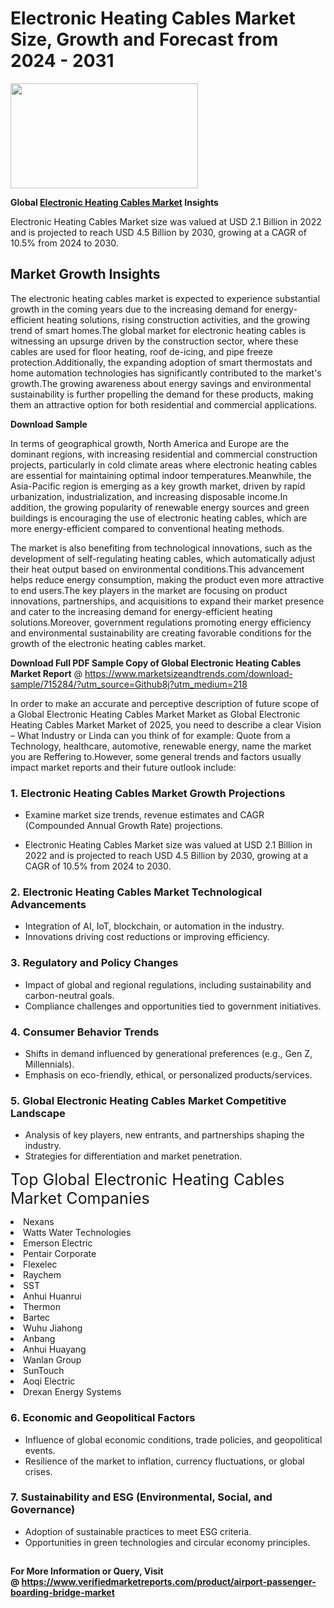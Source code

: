 <H1>Electronic Heating Cables Market Size, Growth and Forecast from 2024 - 2031</H1><img class="aligncenter size-medium wp-image-584254" src="https://thirdeyenews.in/wp-content/uploads/2024/09/Global-Market-Research-300x168.jpeg" alt="" width="300" height="168" /><p><strong>Global&nbsp;<a href="https://www.marketsizeandtrends.com/download-sample/715284/?utm_source=Github8j?utm_medium=218">Electronic Heating Cables Market</a> Insights</strong></p><p>Electronic Heating Cables Market size was valued at USD 2.1 Billion in 2022 and is projected to reach USD 4.5 Billion by 2030, growing at a CAGR of 10.5% from 2024 to 2030.</p><p><h2>Market Growth Insights</h2> <p>The electronic heating cables market is expected to experience substantial growth in the coming years due to the increasing demand for energy-efficient heating solutions, rising construction activities, and the growing trend of smart homes.The global market for electronic heating cables is witnessing an upsurge driven by the construction sector, where these cables are used for floor heating, roof de-icing, and pipe freeze protection.Additionally, the expanding adoption of smart thermostats and home automation technologies has significantly contributed to the market's growth.The growing awareness about energy savings and environmental sustainability is further propelling the demand for these products, making them an attractive option for both residential and commercial applications.</p> <p><strong>Download Sample</strong></p> <p>In terms of geographical growth, North America and Europe are the dominant regions, with increasing residential and commercial construction projects, particularly in cold climate areas where electronic heating cables are essential for maintaining optimal indoor temperatures.Meanwhile, the Asia-Pacific region is emerging as a key growth market, driven by rapid urbanization, industrialization, and increasing disposable income.In addition, the growing popularity of renewable energy sources and green buildings is encouraging the use of electronic heating cables, which are more energy-efficient compared to conventional heating methods.</p> <p>The market is also benefiting from technological innovations, such as the development of self-regulating heating cables, which automatically adjust their heat output based on environmental conditions.This advancement helps reduce energy consumption, making the product even more attractive to end users.The key players in the market are focusing on product innovations, partnerships, and acquisitions to expand their market presence and cater to the increasing demand for energy-efficient heating solutions.Moreover, government regulations promoting energy efficiency and environmental sustainability are creating favorable conditions for the growth of the electronic heating cables market.</p> <p><span class=""><strong>Download Full PDF Sample Copy of Global Electronic Heating Cables Market Report</strong> @ <a href="https://www.marketsizeandtrends.com/download-sample/715284/?utm_source=Github8j?utm_medium=218" target="_blank">https://www.marketsizeandtrends.com/download-sample/715284/?utm_source=Github8j?utm_medium=218</a></span></p><p>In order to make an accurate and perceptive description of future scope of a Global&nbsp;Electronic Heating Cables Market Market as Global&nbsp;Electronic Heating Cables Market Market of 2025, you need to describe a clear Vision &ndash; What Industry or Linda can you think of for example: Quote from a Technology, healthcare, automotive, renewable energy, name the market you are Reffering to.However, some general trends and factors usually impact market reports and their future outlook include:</p><h3>1.&nbsp;<strong>Electronic Heating Cables Market Growth Projections</strong></h3><ul><li>Examine market size trends, revenue estimates and CAGR (Compounded Annual Growth Rate) projections.</li><li><p>Electronic Heating Cables Market size was valued at USD 2.1 Billion in 2022 and is projected to reach USD 4.5 Billion by 2030, growing at a CAGR of 10.5% from 2024 to 2030.</p></li></ul><h3>2.&nbsp;<strong>Electronic Heating Cables Market Technological Advancements</strong></h3><ul><li>Integration of AI, IoT, blockchain, or automation in the industry.</li><li>Innovations driving cost reductions or improving efficiency.</li></ul><h3>3.&nbsp;<strong>Regulatory and Policy Changes</strong></h3><ul><li>Impact of global and regional regulations, including sustainability and carbon-neutral goals.</li><li>Compliance challenges and opportunities tied to government initiatives.</li></ul><h3>4.&nbsp;<strong>Consumer Behavior Trends</strong></h3><ul><li>Shifts in demand influenced by generational preferences (e.g., Gen Z, Millennials).</li><li>Emphasis on eco-friendly, ethical, or personalized products/services.</li></ul><h3>5.&nbsp;<strong>Global Electronic Heating Cables Market Competitive Landscape</strong></h3><ul><li>Analysis of key players, new entrants, and partnerships shaping the industry.</li><li>Strategies for differentiation and market penetration.</li></ul><p data-pm-slice="1 1 []"><span style="color: inherit; font-family: inherit; font-size: 25px;">Top Global Electronic Heating Cables Market Companies</span></p><div class="" data-test-id=""><p><li>Nexans</li><li> Watts Water Technologies</li><li> Emerson Electric</li><li> Pentair Corporate</li><li> Flexelec</li><li> Raychem</li><li> SST</li><li> Anhui Huanrui</li><li> Thermon</li><li> Bartec</li><li> Wuhu Jiahong</li><li> Anbang</li><li> Anhui Huayang</li><li> Wanlan Group</li><li> SunTouch</li><li> Aoqi Electric</li><li> Drexan Energy Systems</li></p></div><h3>6.&nbsp;<strong>Economic and Geopolitical Factors</strong></h3><ul><li>Influence of global economic conditions, trade policies, and geopolitical events.</li><li>Resilience of the market to inflation, currency fluctuations, or global crises.</li></ul><h3>7.&nbsp;<strong>Sustainability and ESG (Environmental, Social, and Governance)</strong></h3><ul><li>Adoption of sustainable practices to meet ESG criteria.</li><li>Opportunities in green technologies and circular economy principles.</li></ul><h2><strong style="font-size: 14px;">For More Information or Query, Visit @&nbsp;</strong><a style="background-color: #ffffff; font-size: 14px;" href="https://www.marketsizeandtrends.com/report/electronic-heating-cables-market/" target="_blank">https://www.verifiedmarketreports.com/product/airport-passenger-boarding-bridge-market</a></h2>